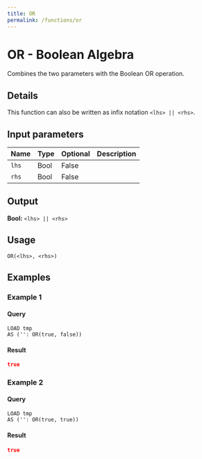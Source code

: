 ```yaml
---
title: OR
permalink: /functions/or
---
```


# OR - Boolean Algebra

Combines the two parameters with the Boolean OR operation.

## Details

This function can also be written as infix notation `<lhs> || <rhs>`.

## Input parameters

| Name | Type | Optional | Description |
| --- | --- | --- | --- |
| `lhs` | Bool | False |  |
| `rhs` | Bool | False |  |

## Output

**Bool:** `<lhs> || <rhs>`

## Usage

```joda
OR(<lhs>, <rhs>)
```

## Examples

### Example 1


#### Query
```joda
LOAD tmp
AS ('': OR(true, false))
```
#### Result
```json
true
```


### Example 2


#### Query
```joda
LOAD tmp
AS ('': OR(true, true))
```
#### Result
```json
true
```


